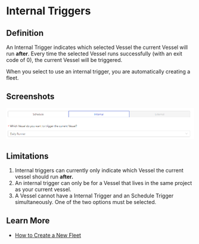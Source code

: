 # Internal Triggers

## Definition

An Internal Trigger indicates which selected Vessel the current Vessel will run **after**. Every time the selected Vessel runs successfully \(with an exit code of 0\), the current Vessel will be triggered.

When you select to use an internal trigger, you are automatically creating a fleet.

## Screenshots

![](../../../.gitbook/assets/image%20%2858%29.png)

## Limitations

1. Internal triggers can currently only indicate which Vessel the current vessel should run **after.**
2. An internal trigger can only be for a Vessel that lives in the same project as your current vessel.
3. A Vessel cannot have a Internal Trigger and an Schedule Trigger simultaneously. One of the two options must be selected.

## **Learn More**

* [How to Create a New Fleet](../../../how-tos/fleets/how-to-create-a-new-fleet.md)


